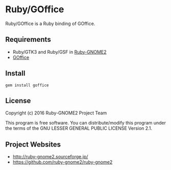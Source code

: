 # Ruby/GOffice

Ruby/GOffice is a Ruby binding of GOffice.

## Requirements

* Ruby/GTK3 and Ruby/GSF in
  [Ruby-GNOME2](http://ruby-gnome2.sourceforge.jp/)
* [GOffice](https://developer.gnome.org/goffice/)

## Install

    gem install goffice

## License

Copyright (c) 2016 Ruby-GNOME2 Project Team

This program is free software. You can distribute/modify this program
under the terms of the GNU LESSER GENERAL PUBLIC LICENSE Version 2.1.

## Project Websites

*   http://ruby-gnome2.sourceforge.jp/
*   https://github.com/ruby-gnome2/ruby-gnome2
